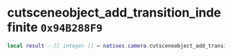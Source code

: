 # cutsceneobject_add_transition_indefinite `0x94B288F9`

```lua
local result --[[ integer ]] = natives.camera.cutsceneobject_add_transition_indefinite(_unk0 --[[ integer ]], _unk1 --[[ integer ]], _unk2 --[[ integer ]])
```